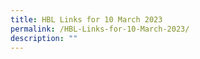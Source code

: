 ```yaml
---
title: HBL Links for 10 March 2023
permalink: /HBL-Links-for-10-March-2023/
description: ""
---
```

